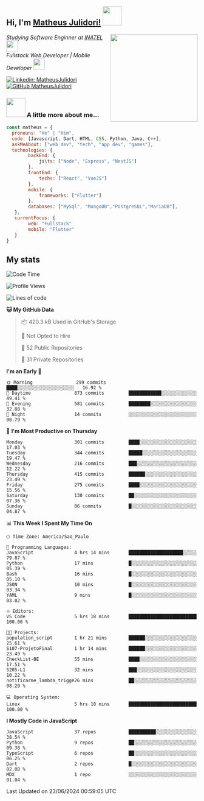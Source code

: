 <h2> Hi, I'm <a href="https://matheusjulidori.github.io" target="_blank">Matheus Julidori!</a> <img src="https://media.giphy.com/media/12oufCB0MyZ1Go/giphy.gif" width="50"></h2>
<img align='right' src="https://media.giphy.com/media/3oKIPnAiaMCws8nOsE/giphy.gif" width="230" height="auto">
<p><em>Studying Software Enginner at <a href="http://www.inatel.br" target="_blank">INATEL</a><img src="https://media.giphy.com/media/fYSnHlufseco8Fh93Z/giphy.gif" width="30"></br>
  Fullstack Web Developer | Mobile Developer <img src="https://media.giphy.com/media/WUlplcMpOCEmTGBtBW/giphy.gif" width="30">
</em></p>

[![Linkedin: MatheusJulidori](https://img.shields.io/badge/-MatheusJulidori-blue?style=flat-square&logo=Linkedin&logoColor=white&link=https://www.linkedin.com/in/MatheusJulidori/)](https://www.linkedin.com/in/MatheusJulidori/)
[![GitHub MatheusJulidori](https://img.shields.io/github/followers/matheusjulidori?label=follow&style=social)](https://github.com/MatheusJulidori)


### <img src="https://media.giphy.com/media/VgCDAzcKvsR6OM0uWg/giphy.gif" width="50"> A little more about me...  

```javascript
const matheus = {
  pronouns: "He" | "Him",
  code: [Javascript, Dart, HTML, CSS, Python, Java, C++],
  askMeAbout: ["web dev", "tech", "app dev", "games"],
  technologies: {
        backEnd: {
            js\ts: ["Node", "Express", "NestJS"]
        },
        frontEnd: {
            techs: ["React", "VueJS"]
        },
        mobile: {
            frameworks: ["Flutter"]
        },
        databases: ["MySql", "MongoDB","PostgreSQL","MariaDB"],
   },
   currentFocus: {
        web: "Fullstack"
        mobile: "Flutter"
   }
}
```
<h2>My stats</h2>

<!--START_SECTION:waka-->
![Code Time](http://img.shields.io/badge/Code%20Time-636%20hrs%2026%20mins-blue)

![Profile Views](http://img.shields.io/badge/Profile%20Views-0-blue)

![Lines of code](https://img.shields.io/badge/From%20Hello%20World%20I%27ve%20Written-6.7%20million%20lines%20of%20code-blue)

**🐱 My GitHub Data** 

> 📦 420.3 kB Used in GitHub's Storage 
 > 
> 🚫 Not Opted to Hire
 > 
> 📜 52 Public Repositories 
 > 
> 🔑 31 Private Repositories 
 > 
**I'm an Early 🐤** 

```text
🌞 Morning                299 commits         ████░░░░░░░░░░░░░░░░░░░░░   16.92 % 
🌆 Daytime                873 commits         ████████████░░░░░░░░░░░░░   49.41 % 
🌃 Evening                581 commits         ████████░░░░░░░░░░░░░░░░░   32.88 % 
🌙 Night                  14 commits          ░░░░░░░░░░░░░░░░░░░░░░░░░   00.79 % 
```
📅 **I'm Most Productive on Thursday** 

```text
Monday                   301 commits         ████░░░░░░░░░░░░░░░░░░░░░   17.03 % 
Tuesday                  344 commits         █████░░░░░░░░░░░░░░░░░░░░   19.47 % 
Wednesday                216 commits         ███░░░░░░░░░░░░░░░░░░░░░░   12.22 % 
Thursday                 415 commits         ██████░░░░░░░░░░░░░░░░░░░   23.49 % 
Friday                   275 commits         ████░░░░░░░░░░░░░░░░░░░░░   15.56 % 
Saturday                 130 commits         ██░░░░░░░░░░░░░░░░░░░░░░░   07.36 % 
Sunday                   86 commits          █░░░░░░░░░░░░░░░░░░░░░░░░   04.87 % 
```


📊 **This Week I Spent My Time On** 

```text
🕑︎ Time Zone: America/Sao_Paulo

💬 Programming Languages: 
JavaScript               4 hrs 14 mins       ████████████████████░░░░░   79.87 % 
Python                   17 mins             █░░░░░░░░░░░░░░░░░░░░░░░░   05.39 % 
Bash                     16 mins             █░░░░░░░░░░░░░░░░░░░░░░░░   05.10 % 
JSON                     10 mins             █░░░░░░░░░░░░░░░░░░░░░░░░   03.34 % 
YAML                     9 mins              █░░░░░░░░░░░░░░░░░░░░░░░░   03.02 % 

🔥 Editors: 
VS Code                  5 hrs 18 mins       █████████████████████████   100.00 % 

🐱‍💻 Projects: 
population_script        1 hr 21 mins        ██████░░░░░░░░░░░░░░░░░░░   25.61 % 
S107-ProjetoFinal        1 hr 14 mins        ██████░░░░░░░░░░░░░░░░░░░   23.49 % 
CheckList-BE             55 mins             ████░░░░░░░░░░░░░░░░░░░░░   17.51 % 
S205-L1                  32 mins             ███░░░░░░░░░░░░░░░░░░░░░░   10.22 % 
notificarme_lambda_trigge26 mins             ██░░░░░░░░░░░░░░░░░░░░░░░   08.29 % 

💻 Operating System: 
Linux                    5 hrs 18 mins       █████████████████████████   100.00 % 
```

**I Mostly Code in JavaScript** 

```text
JavaScript               37 repos            ██████████░░░░░░░░░░░░░░░   38.54 % 
Python                   9 repos             ██░░░░░░░░░░░░░░░░░░░░░░░   09.38 % 
TypeScript               6 repos             ██░░░░░░░░░░░░░░░░░░░░░░░   06.25 % 
Dart                     2 repos             █░░░░░░░░░░░░░░░░░░░░░░░░   02.08 % 
MDX                      1 repo              ░░░░░░░░░░░░░░░░░░░░░░░░░   01.04 % 
```




 Last Updated on 23/06/2024 00:59:05 UTC
<!--END_SECTION:waka-->
